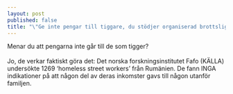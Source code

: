```yaml
---
layout: post
published: false
title: "\"Ge inte pengar till tiggare, du stödjer organiserad brottslighet\" "
---
```


Menar du att pengarna inte går till de som tigger? <br><br>
Jo, de verkar faktiskt göra det: Det norska forskningsinstitutet Fafo (KÄLLA) undersökte 1269  ‘homeless street workers’ från Rumänien. De fann INGA indikationer på att någon del av deras inkomster gavs till någon utanför familjen.
